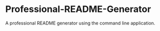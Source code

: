 # Professional-README-Generator
A professional README generator using the command line application. 
